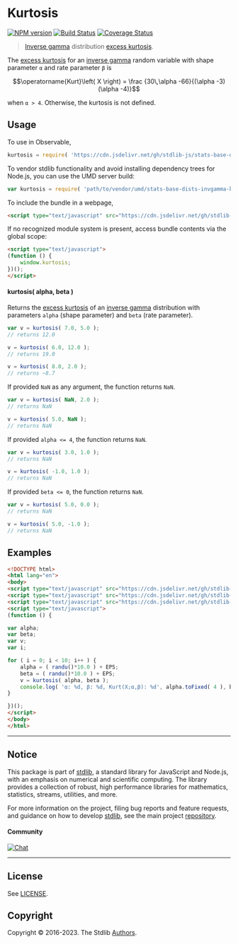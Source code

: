 <!--

@license Apache-2.0

Copyright (c) 2018 The Stdlib Authors.

Licensed under the Apache License, Version 2.0 (the "License");
you may not use this file except in compliance with the License.
You may obtain a copy of the License at

   http://www.apache.org/licenses/LICENSE-2.0

Unless required by applicable law or agreed to in writing, software
distributed under the License is distributed on an "AS IS" BASIS,
WITHOUT WARRANTIES OR CONDITIONS OF ANY KIND, either express or implied.
See the License for the specific language governing permissions and
limitations under the License.

-->

# Kurtosis

[![NPM version][npm-image]][npm-url] [![Build Status][test-image]][test-url] [![Coverage Status][coverage-image]][coverage-url] <!-- [![dependencies][dependencies-image]][dependencies-url] -->

> [Inverse gamma][invgamma-distribution] distribution [excess kurtosis][kurtosis].

<!-- Section to include introductory text. Make sure to keep an empty line after the intro `section` element and another before the `/section` close. -->

<section class="intro">

The [excess kurtosis][kurtosis] for an [inverse gamma][invgamma-distribution] random variable with shape parameter `α` and rate parameter `β` is

<!-- <equation class="equation" label="eq:invgamma_kurtosis" align="center" raw="\operatorname{Kurt}\left( X \right) = \frac {30\,\alpha -66}{(\alpha -3)(\alpha -4)}" alt="Excess kurtosis for an inverse gamma distribution."> -->

```math
\operatorname{Kurt}\left( X \right) = \frac {30\,\alpha -66}{(\alpha -3)(\alpha -4)}
```

<!-- <div class="equation" align="center" data-raw-text="\operatorname{Kurt}\left( X \right) = \frac {30\,\alpha -66}{(\alpha -3)(\alpha -4)}" data-equation="eq:invgamma_kurtosis">
    <img src="https://cdn.jsdelivr.net/gh/stdlib-js/stdlib@51534079fef45e990850102147e8945fb023d1d0/lib/node_modules/@stdlib/stats/base/dists/invgamma/kurtosis/docs/img/equation_invgamma_kurtosis.svg" alt="Excess kurtosis for an inverse gamma distribution.">
    <br>
</div> -->

<!-- </equation> -->

when `α > 4`. Otherwise, the kurtosis is not defined.

</section>

<!-- /.intro -->

<!-- Package usage documentation. -->



<section class="usage">

## Usage

To use in Observable,

```javascript
kurtosis = require( 'https://cdn.jsdelivr.net/gh/stdlib-js/stats-base-dists-invgamma-kurtosis@umd/browser.js' )
```

To vendor stdlib functionality and avoid installing dependency trees for Node.js, you can use the UMD server build:

```javascript
var kurtosis = require( 'path/to/vendor/umd/stats-base-dists-invgamma-kurtosis/index.js' )
```

To include the bundle in a webpage,

```html
<script type="text/javascript" src="https://cdn.jsdelivr.net/gh/stdlib-js/stats-base-dists-invgamma-kurtosis@umd/browser.js"></script>
```

If no recognized module system is present, access bundle contents via the global scope:

```html
<script type="text/javascript">
(function () {
    window.kurtosis;
})();
</script>
```

#### kurtosis( alpha, beta )

Returns the [excess kurtosis][kurtosis] of an [inverse gamma][invgamma-distribution] distribution with parameters `alpha` (shape parameter) and `beta` (rate parameter).

```javascript
var v = kurtosis( 7.0, 5.0 );
// returns 12.0

v = kurtosis( 6.0, 12.0 );
// returns 19.0

v = kurtosis( 8.0, 2.0 );
// returns ~8.7
```

If provided `NaN` as any argument, the function returns `NaN`.

```javascript
var v = kurtosis( NaN, 2.0 );
// returns NaN

v = kurtosis( 5.0, NaN );
// returns NaN
```

If provided `alpha <= 4`, the function returns `NaN`.

```javascript
var v = kurtosis( 3.0, 1.0 );
// returns NaN

v = kurtosis( -1.0, 1.0 );
// returns NaN
```

If provided `beta <= 0`, the function returns `NaN`.

```javascript
var v = kurtosis( 5.0, 0.0 );
// returns NaN

v = kurtosis( 5.0, -1.0 );
// returns NaN
```

</section>

<!-- /.usage -->

<!-- Package usage notes. Make sure to keep an empty line after the `section` element and another before the `/section` close. -->

<section class="notes">

</section>

<!-- /.notes -->

<!-- Package usage examples. -->

<section class="examples">

## Examples

<!-- eslint no-undef: "error" -->

```html
<!DOCTYPE html>
<html lang="en">
<body>
<script type="text/javascript" src="https://cdn.jsdelivr.net/gh/stdlib-js/random-base-randu@umd/browser.js"></script>
<script type="text/javascript" src="https://cdn.jsdelivr.net/gh/stdlib-js/constants-float64-eps@umd/browser.js"></script>
<script type="text/javascript" src="https://cdn.jsdelivr.net/gh/stdlib-js/stats-base-dists-invgamma-kurtosis@umd/browser.js"></script>
<script type="text/javascript">
(function () {

var alpha;
var beta;
var v;
var i;

for ( i = 0; i < 10; i++ ) {
    alpha = ( randu()*10.0 ) + EPS;
    beta = ( randu()*10.0 ) + EPS;
    v = kurtosis( alpha, beta );
    console.log( 'α: %d, β: %d, Kurt(X;α,β): %d', alpha.toFixed( 4 ), beta.toFixed( 4 ), v.toFixed( 4 ) );
}

})();
</script>
</body>
</html>
```

</section>

<!-- /.examples -->

<!-- Section to include cited references. If references are included, add a horizontal rule *before* the section. Make sure to keep an empty line after the `section` element and another before the `/section` close. -->

<section class="references">

</section>

<!-- /.references -->

<!-- Section for related `stdlib` packages. Do not manually edit this section, as it is automatically populated. -->

<section class="related">

</section>

<!-- /.related -->

<!-- Section for all links. Make sure to keep an empty line after the `section` element and another before the `/section` close. -->


<section class="main-repo" >

* * *

## Notice

This package is part of [stdlib][stdlib], a standard library for JavaScript and Node.js, with an emphasis on numerical and scientific computing. The library provides a collection of robust, high performance libraries for mathematics, statistics, streams, utilities, and more.

For more information on the project, filing bug reports and feature requests, and guidance on how to develop [stdlib][stdlib], see the main project [repository][stdlib].

#### Community

[![Chat][chat-image]][chat-url]

---

## License

See [LICENSE][stdlib-license].


## Copyright

Copyright &copy; 2016-2023. The Stdlib [Authors][stdlib-authors].

</section>

<!-- /.stdlib -->

<!-- Section for all links. Make sure to keep an empty line after the `section` element and another before the `/section` close. -->

<section class="links">

[npm-image]: http://img.shields.io/npm/v/@stdlib/stats-base-dists-invgamma-kurtosis.svg
[npm-url]: https://npmjs.org/package/@stdlib/stats-base-dists-invgamma-kurtosis

[test-image]: https://github.com/stdlib-js/stats-base-dists-invgamma-kurtosis/actions/workflows/test.yml/badge.svg?branch=main
[test-url]: https://github.com/stdlib-js/stats-base-dists-invgamma-kurtosis/actions/workflows/test.yml?query=branch:main

[coverage-image]: https://img.shields.io/codecov/c/github/stdlib-js/stats-base-dists-invgamma-kurtosis/main.svg
[coverage-url]: https://codecov.io/github/stdlib-js/stats-base-dists-invgamma-kurtosis?branch=main

<!--

[dependencies-image]: https://img.shields.io/david/stdlib-js/stats-base-dists-invgamma-kurtosis.svg
[dependencies-url]: https://david-dm.org/stdlib-js/stats-base-dists-invgamma-kurtosis/main

-->

[chat-image]: https://img.shields.io/gitter/room/stdlib-js/stdlib.svg
[chat-url]: https://app.gitter.im/#/room/#stdlib-js_stdlib:gitter.im

[stdlib]: https://github.com/stdlib-js/stdlib

[stdlib-authors]: https://github.com/stdlib-js/stdlib/graphs/contributors

[umd]: https://github.com/umdjs/umd
[es-module]: https://developer.mozilla.org/en-US/docs/Web/JavaScript/Guide/Modules

[deno-url]: https://github.com/stdlib-js/stats-base-dists-invgamma-kurtosis/tree/deno
[umd-url]: https://github.com/stdlib-js/stats-base-dists-invgamma-kurtosis/tree/umd
[esm-url]: https://github.com/stdlib-js/stats-base-dists-invgamma-kurtosis/tree/esm
[branches-url]: https://github.com/stdlib-js/stats-base-dists-invgamma-kurtosis/blob/main/branches.md

[stdlib-license]: https://raw.githubusercontent.com/stdlib-js/stats-base-dists-invgamma-kurtosis/main/LICENSE

[invgamma-distribution]: https://en.wikipedia.org/wiki/Inverse-gamma_distribution

[kurtosis]: https://en.wikipedia.org/wiki/Kurtosis

</section>

<!-- /.links -->
